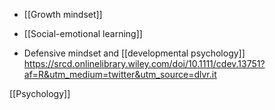   - [[Growth mindset]]
  - [[Social-emotional learning]]

  - Defensive mindset and  [[developmental psychology]]
    https://srcd.onlinelibrary.wiley.com/doi/10.1111/cdev.13751?af=R&utm_medium=twitter&utm_source=dlvr.it

[[Psychology]]